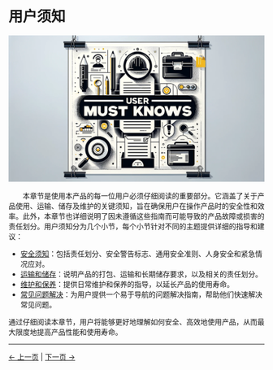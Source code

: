 # 用户须知

![图片描述](../resources/3-UserNotes/xuzhi.png)

&emsp;&emsp;本章节是使用本产品的每一位用户必须仔细阅读的重要部分。它涵盖了关于产品使用、运输、储存及维护的关键须知，旨在确保用户在操作产品时的安全性和效率。此外，本章节也详细说明了因未遵循这些指南而可能导致的产品故障或损害的责任划分。用户须知分为几个小节，每个小节针对不同的主题提供详细的指导和建议：
* [安全须知](3.1-SafetyInstruction.md)：包括责任划分、安全警告标志、通用安全准则、人身安全和紧急情况应对。
* [运输和储存](3.2-TransportandStorage.md)：说明产品的打包、运输和长期储存要求，以及相关的责任划分。
* [维护和保养](3.3-MaintenanceandCare.md)：提供日常维护和保养的指导，以延长产品的使用寿命。
* [常见问题解决](3.4-FAQsandSolutions.md)：为用户提供一个易于导航的问题解决指南，帮助他们快速解决常见问题。

通过仔细阅读本章节，用户将能够更好地理解如何安全、高效地使用产品，从而最大限度地提高产品性能和使用寿命。

---
[← 上一页](../2-ProductFeature/2-ProductFeature.md) | [下一页 →](./3.1-SafetyInstruction.md)



